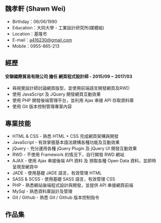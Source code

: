## 魏孝軒 (Shawn Wei)

- Birthday：06/06/1990
- Education：大同大學 - 工業設計研究所(媒體組)
- Location：基隆市
- E-mail：a416230@gmail.com
- Mobile：0955-865-213



## 經歷

#### 安聯國際貿易有限公司 擔任 網頁程式設計師 - 2015/09 ~ 2017/03

- 與視覺設計師討論網頁版型，並使用前端語言開發網頁及RWD
- 使用 JavaScript 及 JQuery 開發網頁互動效果
- 使用 PHP 開發後端管理平台，並利用 Ajax 串接 API 存取資料庫
- 使用 Git 版本控制管理專案內容



## 專業技能

- HTML & CSS - 熟悉 HTML + CSS 完成網頁架構與開發
- JavaScript - 有效掌握基本語法建構各種功能及互動效果
- jQuery - 充分運用各種 jQuery Plugin 及 jQuery UI 開發互動效果
- RWD - 不使用 Framework 的情況下，自行開發 RWD 網站
- AJAX - 使用 Ajax 串接後端 API 資料 及 撈取各種 Open Data 資料，並即時呈現至網頁中
- JADE - 使用基礎 JADE 語言，有效管理 HTML
- SASS & SCSS - 使用基礎 SASS 語言，有效管理 CSS
- PHP - 熟悉網站後端程式設計與開發，並提供 API 串接網頁前端
- MySql - 熟悉資料庫設計及管理
- Git / Github - 熟悉 Git / Github 版本控制指令



## 作品集

